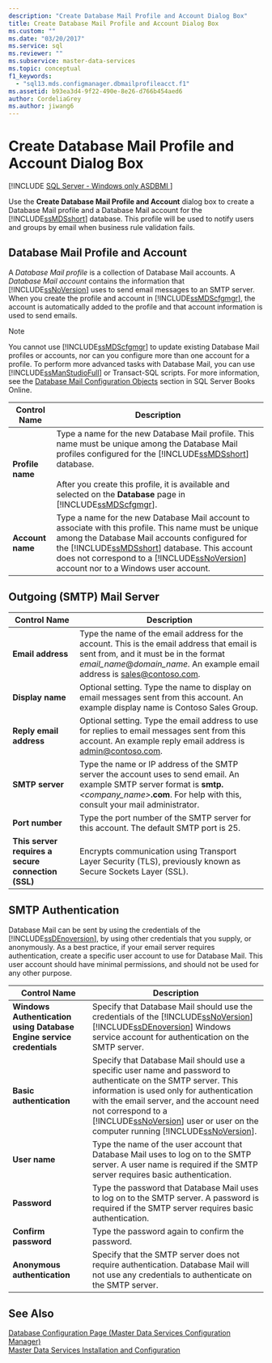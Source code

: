 ```yaml
---
description: "Create Database Mail Profile and Account Dialog Box"
title: Create Database Mail Profile and Account Dialog Box
ms.custom: ""
ms.date: "03/20/2017"
ms.service: sql
ms.reviewer: ""
ms.subservice: master-data-services
ms.topic: conceptual
f1_keywords: 
  - "sql13.mds.configmanager.dbmailprofileacct.f1"
ms.assetid: b93ea3d4-9f22-490e-8e26-d766b454aed6
author: CordeliaGrey
ms.author: jiwang6
---
```

# Create Database Mail Profile and Account Dialog Box

[!INCLUDE [SQL Server - Windows only ASDBMI  ](../includes/applies-to-version/sql-windows-only-asdbmi.md)]

  Use the **Create Database Mail Profile and Account** dialog box to create a Database Mail profile and a Database Mail account for the [!INCLUDE[ssMDSshort](../includes/ssmdsshort-md.md)] database. This profile will be used to notify users and groups by email when business rule validation fails.  
  
## Database Mail Profile and Account  
 A *Database Mail profile* is a collection of Database Mail accounts. A *Database Mail account* contains the information that [!INCLUDE[ssNoVersion](../includes/ssnoversion-md.md)] uses to send email messages to an SMTP server. When you create the profile and account in [!INCLUDE[ssMDScfgmgr](../includes/ssmdscfgmgr-md.md)], the account is automatically added to the profile and that account information is used to send emails.  
  
> [!NOTE]  
>  You cannot use [!INCLUDE[ssMDScfgmgr](../includes/ssmdscfgmgr-md.md)] to update existing Database Mail profiles or accounts, nor can you configure more than one account for a profile. To perform more advanced tasks with Database Mail, you can use [!INCLUDE[ssManStudioFull](../includes/ssmanstudiofull-md.md)] or Transact-SQL scripts. For more information, see the [Database Mail Configuration Objects](../relational-databases/database-mail/database-mail-configuration-objects.md) section in SQL Server Books Online.  
  
|Control Name|Description|  
|------------------|-----------------|  
|**Profile name**|Type a name for the new Database Mail profile. This name must be unique among the Database Mail profiles configured for the [!INCLUDE[ssMDSshort](../includes/ssmdsshort-md.md)] database.<br /><br /> After you create this profile, it is available and selected on the **Database** page in [!INCLUDE[ssMDScfgmgr](../includes/ssmdscfgmgr-md.md)].|  
|**Account name**|Type a name for the new Database Mail account to associate with this profile. This name must be unique among the Database Mail accounts configured for the [!INCLUDE[ssMDSshort](../includes/ssmdsshort-md.md)] database. This account does not correspond to a [!INCLUDE[ssNoVersion](../includes/ssnoversion-md.md)] account nor to a Windows user account.|  
  
## Outgoing (SMTP) Mail Server  
  
|Control Name|Description|  
|------------------|-----------------|  
|**Email address**|Type the name of the email address for the account. This is the email address that email is sent from, and it must be in the format *email_name*@*domain_name*. An example email address is sales@contoso.com.|  
|**Display name**|Optional setting. Type the name to display on email messages sent from this account. An example display name is Contoso Sales Group.|  
|**Reply email address**|Optional setting. Type the email address to use for replies to email messages sent from this account. An example reply email address is admin@contoso.com.|  
|**SMTP server**|Type the name or IP address of the SMTP server the account uses to send email. An example SMTP server format is **smtp.***<company_name>***.com**. For help with this, consult your mail administrator.|  
|**Port number**|Type the port number of the SMTP server for this account. The default SMTP port is 25.|  
|**This server requires a secure connection (SSL)**|Encrypts communication using Transport Layer Security (TLS), previously known as Secure Sockets Layer (SSL).|  
  
## SMTP Authentication  
 Database Mail can be sent by using the credentials of the [!INCLUDE[ssDEnoversion](../includes/ssdenoversion-md.md)], by using other credentials that you supply, or anonymously. As a best practice, if your email server requires authentication, create a specific user account to use for Database Mail. This user account should have minimal permissions, and should not be used for any other purpose.  
  
|Control Name|Description|  
|------------------|-----------------|  
|**Windows Authentication using Database Engine service credentials**|Specify that Database Mail should use the credentials of the [!INCLUDE[ssNoVersion](../includes/ssnoversion-md.md)] [!INCLUDE[ssDEnoversion](../includes/ssdenoversion-md.md)] Windows service account for authentication on the SMTP server.|  
|**Basic authentication**|Specify that Database Mail should use a specific user name and password to authenticate on the SMTP server. This information is used only for authentication with the email server, and the account need not correspond to a [!INCLUDE[ssNoVersion](../includes/ssnoversion-md.md)] user or user on the computer running [!INCLUDE[ssNoVersion](../includes/ssnoversion-md.md)].|  
|**User name**|Type the name of the user account that Database Mail uses to log on to the SMTP server. A user name is required if the SMTP server requires basic authentication.|  
|**Password**|Type the password that Database Mail uses to log on to the SMTP server. A password is required if the SMTP server requires basic authentication.|  
|**Confirm password**|Type the password again to confirm the password.|  
|**Anonymous authentication**|Specify that the SMTP server does not require authentication. Database Mail will not use any credentials to authenticate on the SMTP server.|  
  
## See Also  
 [Database Configuration Page &#40;Master Data Services Configuration Manager&#41;](../master-data-services/database-configuration-page-master-data-services-configuration-manager.md)   
[Master Data Services Installation and Configuration](../master-data-services/master-data-services-installation-and-configuration.md)
  
  
